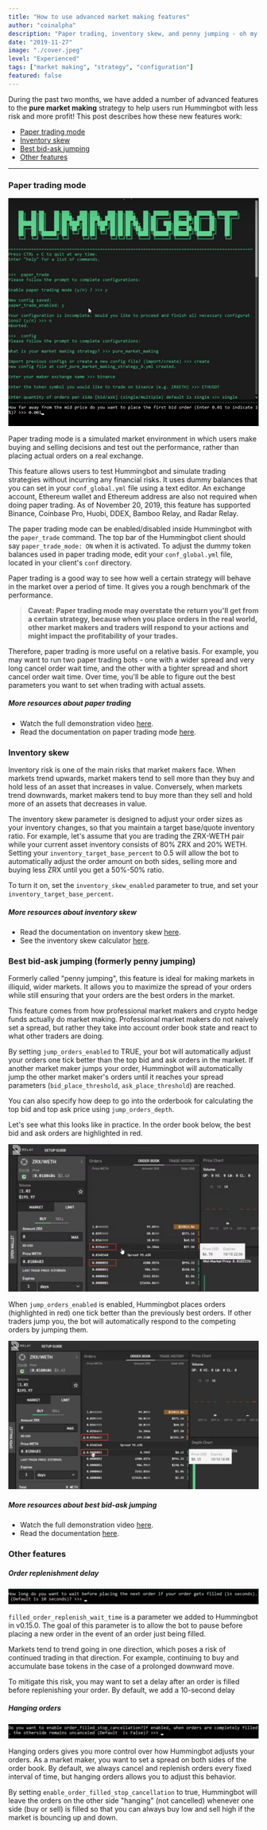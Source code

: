 ```yaml
---
title: "How to use advanced market making features"
author: "coinalpha"
description: "Paper trading, inventory skew, and penny jumping - oh my!"
date: "2019-11-27"
image: "./cover.jpeg"
level: "Experienced"
tags: ["market making", "strategy", "configuration"]
featured: false
---
```


During the past two months, we have added a number of advanced features to the **pure market making** strategy to help users run Hummingbot with less risk and more profit! This post describes how these new features work:

* [Paper trading mode](#paper-trading)
* [Inventory skew](#inventory-skew)
* [Best bid-ask jumping](#penny-jumping)
* [Other features](#other)

--- 
<h3 id="paper-trading">Paper trading mode</h3>

![](demo1.png)

Paper trading mode is a simulated market environment in which users make buying and selling decisions and test out the performance, rather than placing actual orders on a real exchange.

This feature allows users to test Hummingbot and simulate trading strategies without incurring any financial risks. It uses dummy balances that you can set in your `conf_global.yml` file using a text editor. An exchange account, Ethereum wallet and Ethereum address are also not required when doing paper trading. As of November 20, 2019, this feature has supported Binance, Coinbase Pro, Huobi, DDEX, Bamboo Relay, and Radar Relay.

<!-- more -->


The paper trading mode can be enabled/disabled inside Hummingbot with the `paper_trade` command. The top bar of the Hummingbot client should say `paper_trade_mode: ON` when it is activated. To adjust the dummy token balances used in paper trading mode, edit your `conf_global.yml` file, located in your client's `conf` directory.

Paper trading is a good way to see how well a certain strategy will behave in the market over a period of time. It gives you a rough benchmark of the performance.

> **Caveat: Paper trading mode may overstate the return you'll get from a certain strategy, because when you place orders in the real world, other market makers and traders will respond to your actions and might impact the profitability of your trades.**

Therefore, paper trading is more useful on a relative basis. For example, you may want to run two paper trading bots - one with a wider spread and very long cancel order wait time, and the other with a tighter spread and short cancel order wait time. Over time, you'll be able to figure out the best parameters you want to set when trading with actual assets. 

##### More resources about paper trading
- Watch the full demonstration video [here](https://youtu.be/Zxq6S317pfw?t=385).
- Read the documentation on paper trading mode [here](https://docs.hummingbot.io/operation/command-ref/#paper_trade).

<h3 id="inventory-skew">Inventory skew</h3>

Inventory risk is one of the main risks that market makers face. When markets trend upwards, market makers tend to sell more than they buy and hold less of an asset that increases in value. Conversely, when markets trend downwards, market makers tend to buy more than they sell and hold more of an assets that decreases in value.

The inventory skew parameter is designed to adjust your order sizes as your inventory changes, so that you maintain a target base/quote inventory ratio. For example, let's assume that you are trading the ZRX-WETH pair while your current asset inventory consists of 80% ZRX and 20% WETH. Setting your `inventory_target_base_percent` to 0.5 will allow the bot to automatically adjust the order amount on both sides, selling more and buying less ZRX until you get a 50%-50% ratio.

To turn it on, set the `inventory_skew_enabled` parameter to true, and set your `inventory_target_base_percent`. 


##### More resources about inventory skew
- Read the documentation on inventory skew [here](https://docs.hummingbot.io/strategies/pure-market-making/#inventory-based-dynamic-order-sizing).
- See the inventory skew calculator [here](https://docs.google.com/spreadsheets/d/16oCExZyM8Wo8d0aRPmT_j7oXCzea3knQ5mmm0LlPGbU/edit#gid=690135600).

<h3 id="penny-jumping">Best bid-ask jumping (formerly penny jumping)</h3>

Formerly called "penny jumping", this feature is ideal for making markets in illiquid, wider markets. It allows you to maximize the spread of your orders while still ensuring that your orders are the best orders in the market.

This feature comes from how professional market makers and crypto hedge funds actually do market making. Professional market makers do not naively set a spread, but rather they take into account order book state and react to what other traders are doing. 

By setting `jump_orders_enabled` to TRUE, your bot will automatically adjust your orders one tick better than the top bid and ask orders in the market. If another market maker jumps your order, Hummingbot will automatically jump the other market maker's orders until it reaches your spread parameters (`bid_place_threshold`, `ask_place_threshold`) are reached.

You can also specify how deep to go into the orderbook for calculating the top bid and top ask price using `jump_orders_depth`.

Let's see what this looks like in practice. In the order book below, the best bid and ask orders are highlighted in red.

![](demo6.png)

When `jump_orders_enabled` is enabled, Hummingbot places orders (highlighted in red) one tick better than the previously best orders. If other traders jump you, the bot will automatically respond to the competing orders by jumping them.

![](demo7.png)

##### More resources about best bid-ask jumping
- Watch the full demonstration video [here](https://youtu.be/7fnAUXRLF4g?t=1491).
- Read the documentation [here](https://docs.hummingbot.io/strategies/pure-market-making/#penny-jumping-mode).

<h3 id="other">Other features</h3>

##### Order replenishment delay

![](demo2.png)

`filled_order_replenish_wait_time` is a parameter we added to Hummingbot in v0.15.0. The goal of this parameter is to allow the bot to pause before placing a new order in the event of an order just being filled. 

Markets tend to trend going in one direction, which poses a risk of continued trading in that direction. For example, continuing to buy and accumulate base tokens in the case of a prolonged downward move. 

To mitigate this risk, you may want to set a delay after an order is filled before replenishing your order. By default, we add a 10-second delay 

##### Hanging orders

![](demo2_2.png)

Hanging orders gives you more control over how Hummingbot adjusts your orders. As a market maker, you want to set a spread on both sides of the order book. By default, we always cancel and replenish orders every fixed interval of time, but hanging orders allows you to adjust this behavior.

By setting `enable_order_filled_stop_cancellation` to true, Hummingbot will leave the orders on the other side "hanging" (not cancelled) whenever one side (buy or sell) is filled so that you can always buy low and sell high if the market is bouncing up and down.

